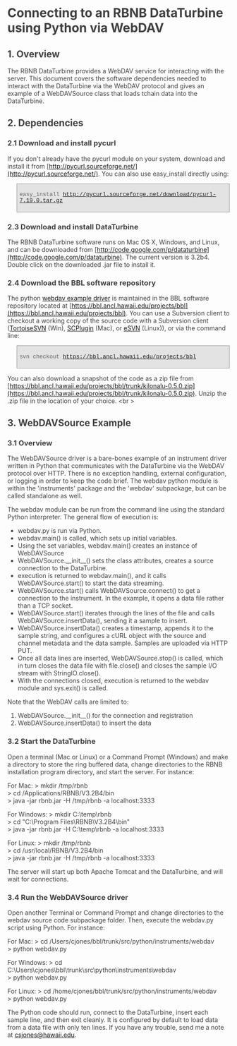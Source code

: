# Connecting to an RBNB DataTurbine using Python via WebDAV

## 1. Overview

The RBNB DataTurbine provides a WebDAV service for interacting with the server.  This document covers the software dependencies needed to interact with the DataTurbine via the WebDAV protocol and gives an example of a WebDAVSource class that loads tchain data into the DataTurbine.

## 2. Dependencies

### 2.1 Download and install pycurl

If you don't already have the pycurl module on your system, download and install it from [http://pycurl.sourceforge.net/](http://pycurl.sourceforge.net/).  You can also use easy_install directly using:

   > easy_install http://pycurl.sourceforge.net/download/pycurl-7.19.0.tar.gz   

### 2.3 Download and install DataTurbine

The RBNB DataTurbine software runs on Mac OS X, Windows, and Linux, and can be downloaded from [http://code.google.com/p/dataturbine](http://code.google.com/p/dataturbine).  The current version is 3.2b4. Double click on the downloaded .jar file to install it.

### 2.4 Download the BBL software repository

The python [webdav example driver](http://bbl.ancl.hawaii.edu/wsvn/filedetails.php?repname=BBL+Code+Repository&path=%2Fbbl%2Ftrunk%2Fsrc%2Fpython%2Finstruments%2Fwebdav%2Fwebdav.py) is maintained in the BBL software repository located at [https://bbl.ancl.hawaii.edu/projects/bbl](https://bbl.ancl.hawaii.edu/projects/bbl).  You can use a Subversion client to checkout a working copy of the source code with a Subversion client ([TortoiseSVN](http://tortoisesvn.tigris.org/) (Win),  [SCPlugin](http://scplugin.tigris.org/) (Mac), or  [eSVN](http://zoneit.free.fr/esvn/) (Linux)), or via the command line:

  > svn checkout https://bbl.ancl.hawaii.edu/projects/bbl   

You can also download a snapshot of the code as a zip file from [https://bbl.ancl.hawaii.edu/projects/bbl/trunk/kilonalu-0.5.0.zip](https://bbl.ancl.hawaii.edu/projects/bbl/trunk/kilonalu-0.5.0.zip).  Unzip the .zip file in the location of your choice.
<br \>

## 3. WebDAVSource Example

### 3.1 Overview

The WebDAVSource driver is a bare-bones example of an instrument driver written in Python that communicates with the DataTurbine via the WebDAV protocol over HTTP.  There is no exception handling, external configuration, or logging in order to keep the code brief.  The webdav python module is within the 'instruments' package and the 'webdav' subpackage, but can be called standalone as well.

The webdav module can be run from the command line using the standard Python interpreter.  The general flow of execution is:

* webdav.py is run via Python.
* webdav.main() is called, which sets up initial variables.
* Using the set variables, webdav.main() creates an instance of WebDAVSource
* WebDAVSource.\_\_init\_\_() sets the class attributes, creates a source connection to the DataTurbine.
* execution is returned to webdav.main(), and it calls WebDAVSource.start() to start the data streaming.
* WebDAVSource.start() calls WebDAVSource.connect() to get a connection to the instrument.  In the example, it opens a data file rather than a TCP socket.
* WebDAVSource.start() iterates through the lines of the file and calls WebDAVSource.insertData(), sending it a sample to insert.
* WebDAVSource.insertData() creates a timestamp, appends it to the sample string, and configures a cURL object with the source and channel metadata and the data sample. Samples are uploaded via HTTP PUT.
* Once all data lines are inserted, WebDAVSource.stop() is called, which in turn closes the data file with file.close() and closes the sample I/O stream with StringIO.close().
* With the connections closed, execution is returned to the webdav module and sys.exit() is called.

Note that the WebDAV calls are limited to:

1. WebDAVSource.\_\_init\_\_() for the connection and registration
2. WebDAVSource.insertData() to insert the data


### 3.2 Start the DataTurbine

Open a terminal (Mac or Linux) or a Command Prompt (Windows) and make a directory to store the ring buffered data, change directories to the RBNB installation program directory, and start the server.  For instance:

For Mac:
      > mkdir /tmp/rbnb  
      > cd /Applications/RBNB/V3.2B4/bin  
      > java -jar rbnb.jar -H /tmp/rbnb -a localhost:3333  

For Windows:
      > mkdir C:\temp\rbnb  
      > cd "C:\Program Files\RBNB\V3.2B4\bin"  
      > java -jar rbnb.jar -H C:\temp\rbnb -a localhost:3333  

For Linux:
      > mkdir /tmp/rbnb  
      > cd /usr/local/RBNB/V3.2B4/bin  
      > java -jar rbnb.jar -H /tmp/rbnb -a localhost:3333  
  

The server will start up both Apache Tomcat and the DataTurbine, and will wait for connections.

### 3.4 Run the WebDAVSource driver

Open another Terminal or Command Prompt and change directories to the webdav source code subpackage folder.  Then, execute the webdav.py script using Python.  For instance:

For Mac:
    > cd /Users/cjones/bbl/trunk/src/python/instruments/webdav  
    > python webdav.py  

For Windows:
    > cd C:\Users\cjones\bbl\trunk\src\python\instruments\webdav  
    > python webdav.py  

For Linux:
    > cd /home/cjones/bbl/trunk/src/python/instruments/webdav  
    > python webdav.py  

The Python code should run, connect to the DataTurbine, insert each sample line, and then exit cleanly.  It is configured by default to load data from a data file with only ten lines.  If you have any trouble, send me a note at csjones@hawaii.edu.
<style>
   body {
     color: #404040;
     padding: 10px;
   }
   blockquote {
     border: 1px solid #999999;
     padding: 5px;
     background-color: #E3E3E3;
     font-family: Courier;
     font-size: .9em;
   }
</style>